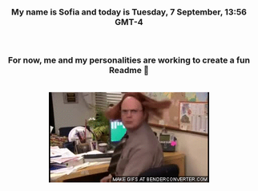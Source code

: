


<div align="center">
<h3 >My name is Sofia and today is Tuesday, 7 September, 13:56 GMT-4</h3><br>
<h3 >For now, me and my personalities are working to create a fun Readme 👋
</h3><br>
<img src='img/dwight.gif' alt='working...'/>
</div>
